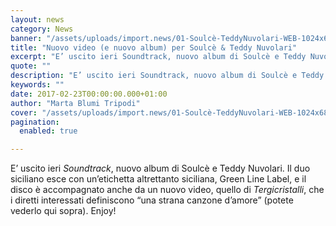 ```yaml
---
layout: news
category: News
banner: "/assets/uploads/import.news/01-Soulcè-TeddyNuvolari-WEB-1024x683.jpg"
title: "Nuovo video (e nuovo album) per Soulcè & Teddy Nuvolari"
excerpt: "E’ uscito ieri Soundtrack, nuovo album di Soulcè e Teddy Nuvolari. Il duo siciliano esce con un’etichetta altrettanto siciliana, Green Line Label, e il disco è accompagnato anche da un nuovo video, quello di Tergicristalli, che i diretti interessati definiscono “una strana canzone d’amore” (potete vederlo qui sopra). Enjoy!"
quote: ""
description: "E’ uscito ieri Soundtrack, nuovo album di Soulcè e Teddy Nuvolari. Il duo siciliano esce con un’etichetta altrettanto siciliana, Green Line Label, e il disco è accompagnato anche da un nuovo video, quello di Tergicristalli, che i diretti interessati definiscono “una strana canzone d’amore” (potete vederlo qui sopra). Enjoy!"
keywords: ""
date: 2017-02-23T00:00:00.000+01:00
author: "Marta Blumi Tripodi"
cover: "/assets/uploads/import.news/01-Soulcè-TeddyNuvolari-WEB-1024x683.jpg"
pagination:
  enabled: true

---
```


E’ uscito ieri _Soundtrack_, nuovo album di Soulcè e Teddy Nuvolari. Il duo siciliano esce con un’etichetta altrettanto siciliana, Green Line Label, e il disco è accompagnato anche da un nuovo video, quello di _Tergicristalli_, che i diretti interessati definiscono “una strana canzone d’amore” (potete vederlo qui sopra). Enjoy!